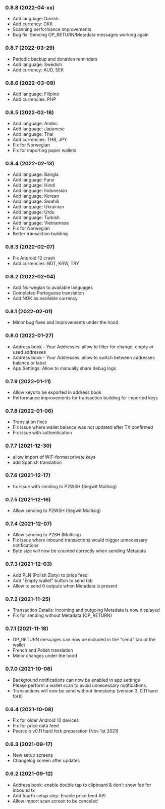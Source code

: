 ### **0.8.8** (2022-04-xx)
* Add language: Danish
* Add currency: DKK
* Scanning performance improvements
* Bug fix: Sending OP_RETURN/Metadata messages working again

### **0.8.7** (2022-03-29)
* Periodic backup and donation reminders
* Add language: Swedish
* Add currency: AUD, SEK

### **0.8.6** (2022-03-09)
* Add language: Filipino
* Add currencies: PHP

### **0.8.5** (2022-02-18)
* Add language: Arabic
* Add language: Japanese
* Add language: Thai 
* Add currencies: THB, JPY
* Fix for Norwegian
* Fix for importing paper wallets

### **0.8.4** (2022-02-13)
* Add language: Bangla 
* Add language: Farsi
* Add language: Hindi
* Add language: Indonesian
* Add language: Korean
* Add language: Swahili
* Add language: Ukrainian
* Add language: Urdu
* Add language: Turkish
* Add language: Vietnamese
* Fix for Norwegian
* Better transaction building

### **0.8.3** (2022-02-07)
* Fix Android 12 crash
* Add currencies: BDT, KRW, TRY

### **0.8.2** (2022-02-04)
* Add Norwegian to available languages
* Completed Portoguese translation
* Add NOK as available currency

### **0.8.1** (2022-02-01)
* Minor bug fixes and improvements under the hood

### **0.8.0** (2022-01-27)
* Address book - Your Addresses: allow to filter for change, empty or used addresses 
* Address book - Your Addresses: allow to switch between addresses balance or label
* App Settings: Allow to manually share debug logs

### **0.7.9** (2022-01-11)
* Allow keys to be exported in address book
* Performance improvements for transaction building for imported keys

### **0.7.8** (2022-01-06)
* Translation fixes
* Fix issue where wallet balance was not updated after TX confirmed
* Fix issue with authentication 

### **0.7.7** (2021-12-30)
* allow import of WIF-format private keys
* add Spanish translation 

### **0.7.6** (2021-12-17)
* fix issue with sending to P2WSH (Segwit Multisig) 

### **0.7.5** (2021-12-16)
* Allow sending to P2WSH (Segwit Multisig) 

### **0.7.4** (2021-12-07)
* Allow sending to P2SH (Multisig) 
* Fix issue where inbound transactions would trigger unnecessary notifications 
* Byte size will now be counted correctly when sending Metadata

### **0.7.3** (2021-12-03)
* Add PLN (Polish Zloty) to price feed
* Add "Empty wallet" button to send tab
* Allow to send 0 outputs when Metadata is present

### **0.7.2** (2021-11-25)
* Transaction Details: incoming and outgoing Metadata is now displayed
* Fix for sending without Metadata (OP_RETURN)

### **0.7.1** (2021-11-18)
* OP_RETURN messages can now be included in the "send" tab of the wallet
* French and Polish translation
* Minor changes under the hood

### **0.7.0** (2021-10-08)
* Background notifications can now be enabled in app settings  
Please perform a wallet scan to avoid unnecessary notifications. 
* Transactions will now be send without timestamp (version 3, 0.11 hard fork)

### **0.6.4** (2021-10-08)
* Fix for older Android 10 devices
* Fix for price data feed
* Peercoin v0.11 hard fork preperation (Nov 1st 2021) 

### **0.6.3** (2021-09-17)
* New setup screens
* Changelog screen after updates

### **0.6.2** (2021-09-12)
* Address book: enable double tap to clipboard & don't show fee for inbound tx 
* Add fourth setup step: Enable price feed API
* Allow import scan screen to be canceled
